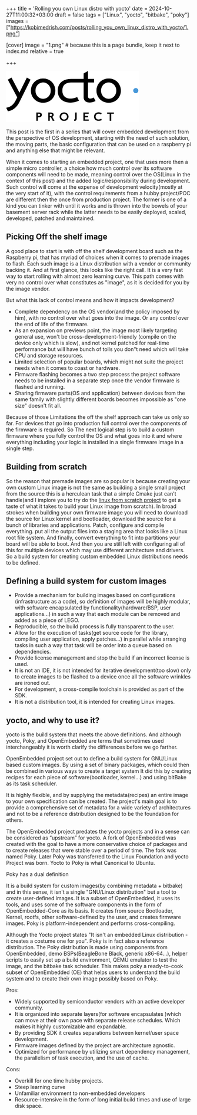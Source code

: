 +++
title = 'Rolling you own Linux distro with yocto'
date = 2024-10-27T11:00:32+03:00
draft = false
tags = ["Linux", "yocto", "bitbake", "poky"]
images = ["https://kobimedrish.com/posts/rolling_you_own_linux_distro_with_yocto/1.png"]

[cover]
image = "1.png"   # because this is a page bundle, keep it next to index.md
relative = true

+++

![](1.png)

This post is the first in a series that will cover embedded development from the perspective of
OS development, starting with the need of such solution, the moving parts, the basic configuration that
can be used on a raspberry pi and anything else that might be relevant.

When it comes to starting an embedded project, one that uses more then a simple micro controller, a choice
how much control over its software components will need to be made, meaning control over the
OS(Linux in the context of this post) and the added logic/responsibility during development.
Such control will come at the expense of development velocity(mostly at the very start of it),
with the control requirements from a hubby project/POC are different then the once from production
project. The former is one of a kind you can tinker with until it works and is thrown into the bowels
of your basement server rack while the latter needs to be easily deployed, scaled, developed, patched and
maintained.

## Picking Off the shelf image
A good place to start is with off the shelf development board such as the Raspberry pi, that has
myriad of choices when it comes to premade images to flash. Each such image is
a Linux distribution with a vendor or community backing it. And at first glance, this looks like the right
call. It is a very fast way to start rolling with almost zero learning curve. This path comes with very
no control over what constitutes as "image", as it is decided for you by the image vendor.

But what this lack of control means and how it impacts development?
- Complete dependency on the OS vendor(and the policy imposed by him), with no control over what
  goes into the image. Or any control over the end of life of the firmware.
- As an expansion on previews point, the image most likely targeting general use, won't be
  cross-development-friendly (compile on the device only which is slow), and not kernel patched
  for real-time performance but will have bunch of tolls you don"t need which will take CPU and storage
  resources.
- Limited selection of popular boards, which might not suite the project needs when it comes to
  coast or hardware.
- Firmware flashing becomes a two step process the project software needs to be installed in a
  separate step once the vendor firmware is flashed and running.
- Sharing firmware parts(OS and application) between devices from the same family with slightly different
  boards becomes impossible as "one size" doesn't fit all.

Because of those Limitations the off the shelf approach can take us only so far. For devices that go
into production full control over the components of the firmware is required. So The next logical
step is to build a custom firmware where you fully control the OS and what goes into it and where
everything including your logic is installed in a single firmware image in a single step.


## Building from scratch
So the reason that premade images are so popular is because creating your own custom Linux image is
not the same as building a single small project from the source this is a herculean task that a simple Cmake
just can't handle(and I implore you to try do the [linux from scratch project](https://www.linuxfromscratch.org/) to
get a taste of what it takes to build your Linux image from scratch). In broad strokes when building your own firmware image you will need to download
the source for Linux kernel and bootloader, download the source for a bunch of libraries and applications.
Patch, configure and compile everything. put all the output files into a staging area that looks like a
Linux root file system. And finally, convert everything to fit into partitions your board will be able to
boot. And then you are still left with configuring all of this for multiple devices which may use
different architecture and drivers. So a build system for creating custom embedded Linux distributions
needs to be defined.

## Defining a build system for custom images
- Provide a mechanism for building images based on configurations (infrastructure as a code), so definition of
images will be highly modular, with software encapsulated by functionality(hardware/BSP, user applications...) in such a
way that each module can be removed and added as a piece of LEGO.
- Reproducible, so the build process is fully transparent to the user.
- Allow for the execution of tasks(get source code for the library, compiling user application, apply patches...) in parallel while
arranging tasks in such a way that task will be order into a queue based on dependencies.
- Provide license management and stop the build if an incorrect license is used.
- It is not an IDE, it is not intended for iterative development(too slow) only to create images to be flashed to a device once all the
software wrinkles are ironed out.
- For development, a cross-compile toolchain is provided as part of the SDK.
- It is not a distribution tool, it is intended for creating Linux images.

## yocto, and why to use it?
yocto is the build system that meets the above definitions. And although yocto, Poky, and
OpenEmbedded are terms that sometimes used interchangeably it is worth clarify the differences
before we go farther.

OpenEmbedded project set out to define a build system for GNU/Linux based custom images. By using a set of
binary packages, which could then be combined in various ways to create a target system It did this by
creating recipes for each piece of software(bootloader, kernel...) and using bitBake as its task scheduler.

It is highly flexible, and by supplying the metadata(recipes) an entire image to your own specification
can be created. The project's main goal is to provide a comprehensive set of metadata for a wide variety
of architectures and not to be a reference distribution designed to be the foundation for others.

The OpenEmbedded project predates the yocto projects and in a sense can be considered as “upstream” for
yocto. A fork of OpenEmbedded was created with the goal to have a more conservative choice of packages
and to create releases that were stable over a period of time. The fork was named Poky. Later Poky was
transferred to the Linux Foundation and yocto Project was born. Yocto to Poky is what Canonical to Ubuntu.

Poky has a dual definition

It is a build system for custom images(by combining metadata + bitbake) and in this sense, it
isn't a single "GNU/Linux distribution" but a tool to create user-defined  images.
It is a subset of OpenEmbedded, it uses its tools, and uses some of the software components in the
form of OpenEmbedded-Core as its basis. It creates from source Bootloader, Kernel, rootfs, other
software-defined by the user, and creates firmware images. Poky is platform-independent and performs
cross-compiling.

Although the Yocto project states "It isn't an embedded Linux distribution - it creates a costume one
for you". Poky is in fact also a reference distribution. The Poky distribution is made using components
from OpenEmbedded, demo BSPs(BeagleBone Black, generic x86-64...), helper scripts to easily set up a build
environment, QEMU emulator to test the image, and the bitbake task scheduler. This makes poky a
ready-to-cook subset of OpenEmbedded (OE) that helps users to understand the build system and to
create their own image possibly based on Poky.


Pros:
- Widely supported by semiconductor vendors with an active developer community.
- It is organized into separate layers(for software encapsulates )which can move at
  their own pace with separate release schedules. Which makes it highly customizable and expandable.
- By providing SDK it creates separations between kernel/user space development.
- Firmware images defined by the project are architecture agnostic.
- Optimized for performance by utilizing smart dependency management, the parallelism of task
  execution, and the use of cache.

Cons:
- Overkill for one time hubby projects.
- Steep learning curve
- Unfamiliar environment to non-embedded developers
- Resource-intensive in the form of long initial build times and use of large disk space.


